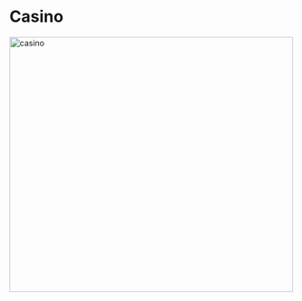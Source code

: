 # Casino

<img src="https://image.shutterstock.com/image-illustration/casino-poker-chips-on-green-260nw-658269847.jpg" alt ="casino" width="500" height ="450">



